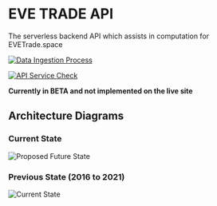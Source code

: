 # EVE TRADE API

The serverless backend API which assists in computation for EVETrade.space

[![Data Ingestion Process](https://github.com/awhipp/evetrade_api/actions/workflows/check_data_sync.yml/badge.svg)](https://github.com/awhipp/evetrade_api/actions/workflows/check_data_sync.yml)

[![API Service Check](https://github.com/awhipp/evetrade_api/actions/workflows/check_endpoints.yml/badge.svg)](https://github.com/awhipp/evetrade_api/actions/workflows/check_endpoints.yml)

**Currently in BETA and not implemented on the live site**

## Architecture Diagrams

### Current State

![Proposed Future State](https://i.imgur.com/fMVKwX5.png)

### Previous State (2016 to 2021)

![Current State](https://i.imgur.com/6PX9pO3.png)
